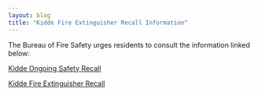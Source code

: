 ```yaml
---
layout: blog
title: "Kidde Fire Extinguisher Recall Information"
---
```


The Bureau of Fire Safety urges residents to consult the information linked below:

[Kidde Ongoing Safety Recall](https://storage.googleapis.com/static.rutherford-nj.com/fire-safety/Kidde%20FX%20-%20Ongoing%20Safety%20Recall%20Poster.pdf)

[Kidde Fire Extinguisher Recall](https://storage.googleapis.com/static.rutherford-nj.com/fire-safety/Kidde%20Fire%20Extinguisher%20Recall%20REMINDER%202019.pdf)
